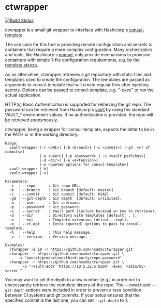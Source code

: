 # ctwrapper 
[![Build Status](https://travis-ci.com/nxadm/ctwrapper.svg?token=3PQd6zsu83EBNA2LAEeq&branch=master)](https://travis-ci.com/nxadm/ctwrapper)

ctwrapper is a small git wrapper to interface with Hashicorp's 
[consul-template](https://github.com/hashicorp/consul-template).

The use case for this tool is providing remote configuration and secrets to
containers that require a more complex configuration. Many orchestrators and 
tools, like Hashicorp's [nomad](https://github.com/hashicorp/nomad), 
only provide mechanisms to provision containers with simple 1-file configuration 
requirements, e.g. by the 
[template stanza](https://www.nomadproject.io/docs/job-specification/template.html).

As an alternative, ctwrapper retrieves a git repository with static files and
templates used to create the configuration. The templates are passed as 
arguments to consul-template that will create regular files after 
injecting secrets. Options can be passed to consul-template, e.g. "-exec" to
run the actual application.

HTTP(s) Basic Authentication is supported for retrieving the git repo. The 
password can be retrieved from Hashicorp's 
[vault](https://github.com/hashicorp/vault) by using the standard
VAULT_* environment values. If no authentication is provided, the repo will be 
retrieved anonymously.

ctwrapper, being a wrapper for consul-template, expects the latter to be in the
PATH or in the working directory.
  
```
Usage:
  vault-wrapper [-r <URL>] [-b <branch>] [-c <commit>] [-gd  <nr of commits>]
                [-u <user>] [-p <password> | -s <vault path/key>]
                [-d <dir>] [-e <extension>] 
                [-o <quoted options for consul-template>]  
  vault-wrapper [-h]
  vault-wrapper [-v]

Parameters:
  -r  | --repo      : Git repo URL.
  -b  | --branch    : Git branch [default: master]
  -c  | --commit    : Git commit [default: HEAD].
  -gd | --git-depth : Git depth  [default: unlimited].
  -u  | --user      : Git username.
  -p  | --password  : Git password.
  -s  | --secret    : Vault path (include backend en key to retrieve).
  -d  | --dir       : Directory with templates [default: . ].
  -e  | --ext       : Template extension [defaul: .tmpl].
  -o  | --ct-opt    : Extra (quoted) options to pass to consul-template.
  -h  | --help      : This help message.
  -v  | --version   : Version message.

Examples:
  ctwrapper -d 10 -r https://github.com/nxadm/ctwrapper.git
  ctwrapper -r https://github.com/nxadm/ctwrapper.git \ 
      -s "secret/production/third-party/repo-password"
  ctwrapper -r https://github.com/nxadm/ctwrapper.git \
        -o "-vault-addr 'https://10.5.32.5:8200' -exec '/sbin/my-server'"
```

You may want to set the depth to a low number (e.g.) in order not to 
unecessarely retrieve the complete history of the repo. The `--commit` and 
`--git-depth` options were included in order to prevent a race condition 
between CI systems and git commits. If your setup ensures that the specified
commit is the last one, you can set `--git-depth` to 1.